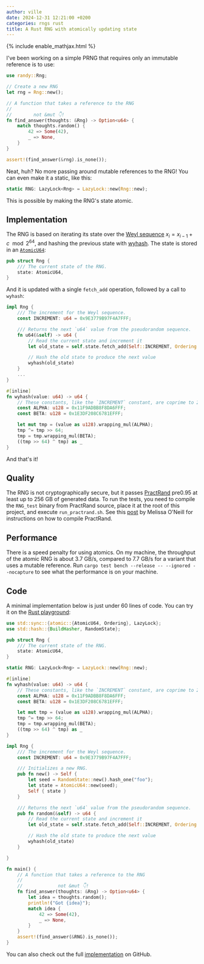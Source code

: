 ```yaml
---
author: ville
date: 2024-12-31 12:21:00 +0200
categories: rngs rust
title: A Rust RNG with atomically updating state
---
```


{% include enable_mathjax.html %}

I've been working on a simple PRNG that requires only an immutable reference is to use:

```rust
use randy::Rng;

// Create a new RNG
let rng = Rng::new();

// A function that takes a reference to the RNG
// 
//        not &mut 👇!
fn find_answer(thoughts: &Rng) -> Option<u64> {
    match thoughts.random() {
        42 => Some(42),
        _ => None,
    }
}

assert!(find_answer(&rng).is_none());
```

Neat, huh? No more passing around mutable references to the RNG! You can even make it a static, like this:

```rust
static RNG: LazyLock<Rng> = LazyLock::new(Rng::new);
```

This is possible by making the RNG's state atomic.

## Implementation

The RNG is based on iterating its state over the [Weyl sequence](https://en.wikipedia.org/wiki/Weyl_sequence) $x_i = x_{i-1} + c \mod 2^{64}$, and hashing the previous state with [wyhash](https://github.com/wangyi-fudan/wyhash). The state is stored in an [`AtomicU64`](https://doc.rust-lang.org/std/sync/atomic/struct.AtomicU64.html):

```rust
pub struct Rng {
    /// The current state of the RNG.
    state: AtomicU64,
}
```

And it is updated with a single `fetch_add` operation, followed by a call to `wyhash`:

```rust
impl Rng {
    /// The increment for the Weyl sequence.
    const INCREMENT: u64 = 0x9E3779B97F4A7FFF;

    /// Returns the next `u64` value from the pseudorandom sequence.
    fn u64(&self) -> u64 {
        // Read the current state and increment it
        let old_state = self.state.fetch_add(Self::INCREMENT, Ordering::Relaxed);

        // Hash the old state to produce the next value
        wyhash(old_state)
    }
    ...
}

#[inline]
fn wyhash(value: u64) -> u64 {
    // These constants, like the `INCREMENT` constant, are coprime to 2^64.
    const ALPHA: u128 = 0x11F9ADBB8F8DA6FFF;
    const BETA: u128 = 0x1E3DF208C6781EFFF;

    let mut tmp = (value as u128).wrapping_mul(ALPHA);
    tmp ^= tmp >> 64;
    tmp = tmp.wrapping_mul(BETA);
    ((tmp >> 64) ^ tmp) as _
}
```

And that's it!

## Quality

The RNG is not cryptographically secure, but it passes [PractRand](http://pracrand.sourceforge.net/) pre0.95 at least up to 256 GB of generated data. To run the tests, you need to compile the `RNG_test` binary from PractRand source, place it at the root of this project, and execute `run_practrand.sh`. See this [post](https://www.pcg-random.org/posts/how-to-test-with-practrand.html) by Melissa O'Neill for instructions on how to compile PractRand.  

## Performance

There is a speed penalty for using atomics. On my machine, the throughput of the atomic RNG is about 3.7 GB/s, compared to 7.7 GB/s for a variant that uses a mutable reference. Run `cargo test bench --release -- --ignored --nocapture` to see what the performance is on your machine.

## Code

A minimal implementation below is just under 60 lines of code. You can try it on the [Rust playground](https://play.rust-lang.org/?version=stable&mode=debug&edition=2021&code=use+std%3A%3Async%3A%3A%7Batomic%3A%3A%7BAtomicU64%2C+Ordering%7D%2C+LazyLock%7D%3B%0Ause+std%3A%3Ahash%3A%3A%7BBuildHasher%2C+RandomState%7D%3B%0A%0Apub+struct+Rng+%7B%0A++++%2F%2F%2F+The+current+state+of+the+RNG.%0A++++state%3A+AtomicU64%2C%0A%7D%0A%0Astatic+RNG%3A+LazyLock%3CRng%3E+%3D+LazyLock%3A%3Anew%28Rng%3A%3Anew%29%3B%0A%0A%23%5Binline%5D%0Afn+wyhash%28value%3A+u64%29+-%3E+u64+%7B%0A++++%2F%2F+These+constants%2C+like+the+%60INCREMENT%60+constant%2C+are+coprime+to+2%5E64.%0A++++const+ALPHA%3A+u128+%3D+0x11F9ADBB8F8DA6FFF%3B%0A++++const+BETA%3A+u128+%3D+0x1E3DF208C6781EFFF%3B%0A%0A++++let+mut+tmp+%3D+%28value+as+u128%29.wrapping_mul%28ALPHA%29%3B%0A++++tmp+%5E%3D+tmp+%3E%3E+64%3B%0A++++tmp+%3D+tmp.wrapping_mul%28BETA%29%3B%0A++++%28%28tmp+%3E%3E+64%29+%5E+tmp%29+as+_%0A%7D%0A%0Aimpl+Rng+%7B%0A++++%2F%2F%2F+The+increment+for+the+Weyl+sequence.%0A++++const+INCREMENT%3A+u64+%3D+0x9E3779B97F4A7FFF%3B%0A%0A++++%2F%2F%2F+Initializes+a+new+RNG.%0A++++pub+fn+new%28%29+-%3E+Self+%7B%0A++++++++let+seed+%3D+RandomState%3A%3Anew%28%29.hash_one%28%22foo%22%29%3B%0A++++++++let+state+%3D+AtomicU64%3A%3Anew%28seed%29%3B%0A++++++++Self+%7B+state+%7D%0A++++%7D%0A%0A++++%2F%2F%2F+Returns+the+next+%60u64%60+value+from+the+pseudorandom+sequence.%0A++++pub+fn+random%28%26self%29+-%3E+u64+%7B%0A++++++++%2F%2F+Read+the+current+state+and+increment+it%0A++++++++let+old_state+%3D+self.state.fetch_add%28Self%3A%3AINCREMENT%2C+Ordering%3A%3ARelaxed%29%3B%0A%0A++++++++%2F%2F+Hash+the+old+state+to+produce+the+next+value%0A++++++++wyhash%28old_state%29%0A++++%7D%0A%0A%7D%0A%0Afn+main%28%29+%7B%0A++++%2F%2F+A+function+that+takes+a+reference+to+the+RNG%0A++++%2F%2F+%0A++++%2F%2F+++++++++++++not+%26mut+%F0%9F%91%87%21%0A++++fn+find_answer%28thoughts%3A+%26Rng%29+-%3E+Option%3Cu64%3E+%7B%0A++++++++let+idea+%3D+thoughts.random%28%29%3B%0A++++++++println%21%28%22Got+%7Bidea%7D%22%29%3B%0A++++++++match+idea+%7B%0A++++++++++++42+%3D%3E+Some%2842%29%2C%0A++++++++++++_+%3D%3E+None%2C%0A++++++++%7D%0A++++%7D%0A++++assert%21%28find_answer%28%26RNG%29.is_none%28%29%29%3B%0A%7D):

```rust
use std::sync::{atomic::{AtomicU64, Ordering}, LazyLock};
use std::hash::{BuildHasher, RandomState};

pub struct Rng {
    /// The current state of the RNG.
    state: AtomicU64,
}

static RNG: LazyLock<Rng> = LazyLock::new(Rng::new);

#[inline]
fn wyhash(value: u64) -> u64 {
    // These constants, like the `INCREMENT` constant, are coprime to 2^64.
    const ALPHA: u128 = 0x11F9ADBB8F8DA6FFF;
    const BETA: u128 = 0x1E3DF208C6781EFFF;

    let mut tmp = (value as u128).wrapping_mul(ALPHA);
    tmp ^= tmp >> 64;
    tmp = tmp.wrapping_mul(BETA);
    ((tmp >> 64) ^ tmp) as _
}

impl Rng {
    /// The increment for the Weyl sequence.
    const INCREMENT: u64 = 0x9E3779B97F4A7FFF;

    /// Initializes a new RNG.
    pub fn new() -> Self {
        let seed = RandomState::new().hash_one("foo");
        let state = AtomicU64::new(seed);
        Self { state }
    }

    /// Returns the next `u64` value from the pseudorandom sequence.
    pub fn random(&self) -> u64 {
        // Read the current state and increment it
        let old_state = self.state.fetch_add(Self::INCREMENT, Ordering::Relaxed);

        // Hash the old state to produce the next value
        wyhash(old_state)
    }

}

fn main() {
    // A function that takes a reference to the RNG
    // 
    //             not &mut 👇!
    fn find_answer(thoughts: &Rng) -> Option<u64> {
        let idea = thoughts.random();
        println!("Got {idea}");
        match idea {
            42 => Some(42),
            _ => None,
        }
    }
    assert!(find_answer(&RNG).is_none());
}
```

You can also check out the full [implementation](https://github.com/koskinev/randy) on GitHub.
